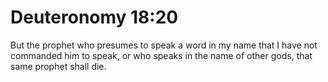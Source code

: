 # Deuteronomy 18:20

But the prophet who presumes to speak a word in my name that I have not commanded him to speak, or who speaks in the name of other gods, that same prophet shall die.
